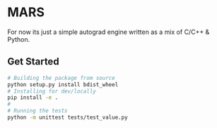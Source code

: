 # MARS 

For now its just a simple autograd engine written as a mix of C/C++ & Python.

## Get Started

```bash
# Building the package from source
python setup.py install bdist_wheel
# Installing for dev/locally
pip install -e .
#
# Running the tests
python -m unittest tests/test_value.py
```

